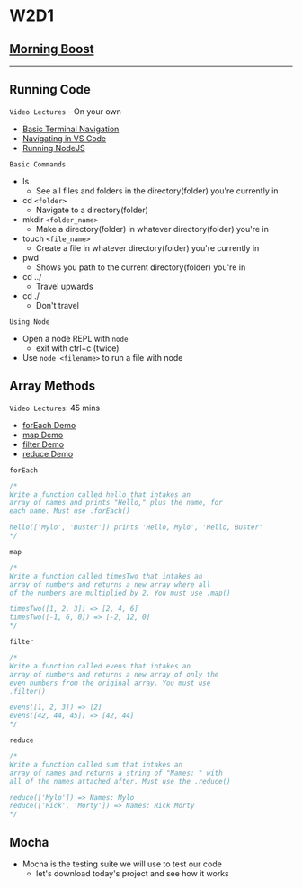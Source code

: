 # W2D1

## [Morning Boost]

___

## Running Code

`Video Lectures` - On your own

- [Basic Terminal Navigation]
- [Navigating in VS Code]
- [Running NodeJS]

`Basic Commands`

- ls
  - See all files and folders in the directory(folder) you're currently in
- cd `<folder>`
  - Navigate to a directory(folder)
- mkdir `<folder_name>`
  - Make a directory(folder) in whatever directory(folder) you're in
- touch `<file_name>`
  - Create a file in whatever directory(folder) you're currently in
- pwd
  - Shows you path to the current directory(folder) you're in
- cd ../
  - Travel upwards
- cd ./
  - Don't travel

`Using Node`

- Open a node REPL with `node`
  - exit with ctrl+c (twice)
- Use `node <filename>` to run a file with node

## Array Methods

`Video Lectures`: 45 mins

- [forEach Demo]
- [map Demo]
- [filter Demo]
- [reduce Demo]

`forEach`

  ```js
  /* 
  Write a function called hello that intakes an 
  array of names and prints "Hello," plus the name, for
  each name. Must use .forEach()

  hello(['Mylo', 'Buster']) prints 'Hello, Mylo', 'Hello, Buster'
  */
  ```

`map`

  ```js
  /* 
  Write a function called timesTwo that intakes an
  array of numbers and returns a new array where all 
  of the numbers are multiplied by 2. You must use .map()

  timesTwo([1, 2, 3]) => [2, 4, 6]
  timesTwo([-1, 6, 0]) => [-2, 12, 0]
  */
  ```

`filter`

  ```js
  /* 
  Write a function called evens that intakes an
  array of numbers and returns a new array of only the
  even numbers from the original array. You must use
  .filter()

  evens([1, 2, 3]) => [2]
  evens([42, 44, 45]) => [42, 44]
  */
  ```

`reduce`

  ```js
  /* 
  Write a function called sum that intakes an
  array of names and returns a string of "Names: " with
  all of the names attached after. Must use the .reduce()

  reduce(['Mylo']) => Names: Mylo 
  reduce(['Rick', 'Morty']) => Names: Rick Morty 
  */
  ```

## Mocha

- Mocha is the testing suite we will use to test our code
  - let's download today's project and see how it works

<!-- Links per cohort -->
[Morning Boost]: https://open.appacademy.io/learn/js-py---jun-2021-cohort-1-online/week-2-jun-2021-cohort-1-online/monday-morning-boost
[Basic Terminal Navigation]: https://open.appacademy.io/learn/js-py---jun-2021-cohort-1-online/week-2-jun-2021-cohort-1-online/basic-terminal-navigation
[Navigating in VS Code]: https://open.appacademy.io/learn/js-py---jun-2021-cohort-1-online/week-2-jun-2021-cohort-1-online/navigating-in-vs-code
[Running NodeJS]: https://open.appacademy.io/learn/js-py---jun-2021-cohort-1-online/week-2-jun-2021-cohort-1-online/running-nodejs
[forEach Demo]: https://open.appacademy.io/learn/js-py---jun-2021-cohort-1-online/week-2-jun-2021-cohort-1-online/for-each-demo
[map Demo]: https://open.appacademy.io/learn/js-py---jun-2021-cohort-1-online/week-2-jun-2021-cohort-1-online/map-demo
[filter Demo]: https://open.appacademy.io/learn/js-py---jun-2021-cohort-1-online/week-2-jun-2021-cohort-1-online/filter-demo
[reduce Demo]: https://open.appacademy.io/learn/js-py---jun-2021-cohort-1-online/week-2-jun-2021-cohort-1-online/reduce-demo

<!-- Constant Links -->
